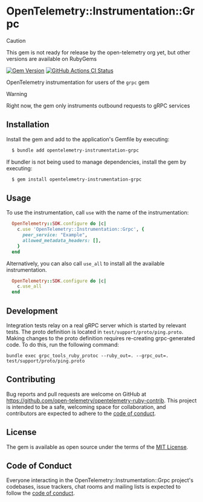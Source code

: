 # OpenTelemetry::Instrumentation::Grpc
> [!CAUTION]
> This gem is not ready for release by the open-telemetry org yet, but other versions are available on RubyGems

[![Gem Version](https://badge.fury.io/rb/opentelemetry-instrumentation-grpc.svg)](https://badge.fury.io/rb/opentelemetry-instrumentation-grpc)
[![GitHub Actions CI Status](https://github.com/hibachrach/opentelemetry-instrumentation-grpc/actions/workflows/main.yml/badge.svg)](https://github.com/hibachrach/opentelemetry-instrumentation-grpc/actions?query=branch%3Amain)

OpenTelemetry instrumentation for users of the `grpc` gem

> [!WARNING]
> Right now, the gem only instruments outbound requests to gRPC services

## Installation

Install the gem and add to the application's Gemfile by executing:

```sh
  $ bundle add opentelemetry-instrumentation-grpc
```

If bundler is not being used to manage dependencies, install the gem by executing:

```sh
  $ gem install opentelemetry-instrumentation-grpc
```

## Usage

To use the instrumentation, call `use` with the name of the instrumentation:

```ruby
  OpenTelemetry::SDK.configure do |c|
    c.use 'OpenTelemetry::Instrumentation::Grpc', {
      peer_service: "Example",
      allowed_metadata_headers: [],
    }
  end
```

Alternatively, you can also call `use_all` to install all the available
instrumentation.

```ruby
  OpenTelemetry::SDK.configure do |c|
    c.use_all
  end
```

## Development

Integration tests relay on a real gRPC server which is started by relevant tests. The proto definition is located in `test/support/proto/ping.proto`. Making changes to the proto definition requires re-creating grpc-generated code. To do this, run the following command:

```
bundle exec grpc_tools_ruby_protoc --ruby_out=. --grpc_out=. test/support/proto/ping.proto
```

## Contributing

Bug reports and pull requests are welcome on GitHub at https://github.com/open-telemetry/opentelemetry-ruby-contrib. This project is intended to be a safe, welcoming space for collaboration, and contributors are expected to adhere to the [code of conduct](https://github.com/open-telemetry/opentelemetry-ruby-contrib/blob/main/CODE_OF_CONDUCT.md).

## License

The gem is available as open source under the terms of the [MIT License](https://opensource.org/licenses/MIT).

## Code of Conduct

Everyone interacting in the OpenTelemetry::Instrumentation::Grpc project's codebases, issue trackers, chat rooms and mailing lists is expected to follow the [code of conduct](https://github.com/open-telemetry/opentelemetry-ruby-contrib/blob/main/CODE_OF_CONDUCT.md).
